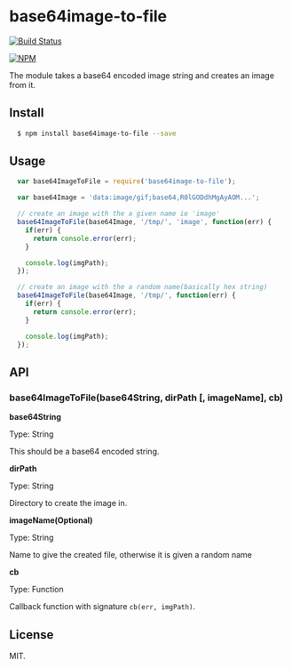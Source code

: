 # base64image-to-file

[![Build Status](https://travis-ci.org/lestoni/base64image-to-file.svg?branch=master)](https://travis-ci.org/lestoni/base64image-to-file)

[![NPM](https://nodei.co/npm/base64image-to-file.png?downloads=true&stars=true)](https://nodei.co/npm/base64image-to-file/)


The module takes a base64 encoded image string and creates an image from it.

## Install

```sh
  $ npm install base64image-to-file --save
```

## Usage

```javascript
  var base64ImageToFile = require('base64image-to-file');

  var base64Image = 'data:image/gif;base64,R0lGODdhMgAyAOM...';

  // create an image with the a given name ie 'image'
  base64ImageToFile(base64Image, '/tmp/', 'image', function(err) {
    if(err) {
      return console.error(err);
    }

    console.log(imgPath);
  });

  // create an image with the a random name(basically hex string)
  base64ImageToFile(base64Image, '/tmp/', function(err) {
    if(err) {
      return console.error(err);
    }

    console.log(imgPath);
  });
```

## API

### base64ImageToFile(base64String, dirPath [, imageName], cb)

__base64String__

Type: String

This should be a base64 encoded string.

__dirPath__

Type: String

Directory to create the image in.

__imageName(Optional)__

Type: String

Name to give the created file, otherwise it is given a random name

__cb__

Type: Function

Callback function with signature `cb(err, imgPath)`.


## License

MIT.
